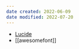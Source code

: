 ```yaml
---
date created: 2022-06-09
date modified: 2022-07-20
---
```

- [Lucide](https://lucide.dev/)
- [[awesomefont]]
